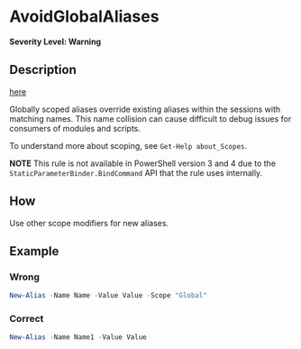 # AvoidGlobalAliases

**Severity Level: Warning**

## Description

[here](./AlignAssignmentStatement.md)

Globally scoped aliases override existing aliases within the sessions with matching names. This name collision can cause difficult to debug issues for consumers of modules and scripts.

To understand more about scoping, see ```Get-Help about_Scopes```.

**NOTE** This rule is not available in PowerShell version 3 and 4 due to the `StaticParameterBinder.BindCommand` API that the rule uses internally.

## How

Use other scope modifiers for new aliases.

## Example

### Wrong

``` PowerShell
New-Alias -Name Name -Value Value -Scope "Global"
```

### Correct

``` PowerShell
New-Alias -Name Name1 -Value Value
```

